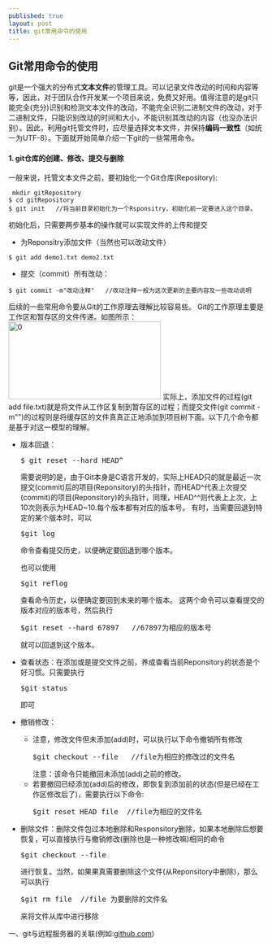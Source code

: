 ```yaml
---
published: true
layout: post
title: git常用命令的使用
---
```

## Git常用命令的使用

git是一个强大的分布式**文本文件**的管理工具。可以记录文件改动的时间和内容等等，因此，对于团队合作开发某一个项目来说，免费又好用。值得注意的是git只能完全(充分)识别和检测文本文件的改动，不能完全识别二进制文件的改动，对于二进制文件，只能识别改动的时间和大小，不能识别其改动的内容（也没办法识别）。因此，利用git托管文件时，应尽量选择文本文件，并保持**编码一致性**（如统一为UTF-8）。下面就开始简单介绍一下git的一些常用命令。
<!--more-->

#### 1. git仓库的创建、修改、提交与删除

一般来说，托管文本文件之前，要初始化一个Git仓库(Repository):
```
 mkdir gitRepository
$ cd gitRepository
$ git init   //将当前目录初始化为一个Rsponsitry，初始化前一定要进入这个目录。
```
初始化后，只需要两步基本的操作就可以实现文件的上传和提交
  - 为Reponsitry添加文件（当然也可以改动文件）
  ```
$ git add demo1.txt demo2.txt
```
 - 提交（commit）所有改动：
 ```
$ git commit -m"改动注释"   //改动注释一般为这次更新的主要内容及一些改动说明
```



后续的一些常用命令要从Git的工作原理去理解比较容易些。
Git的工作原理主要是工作区和暂存区的文件传递。如图所示：
<img class="alignnone size-medium wp-image-112" src="http://blog.hedilict.com/wp-content/uploads/2016/06/0-300x153.jpg" alt="0" width="300" height="153" />
实际上，添加文件的过程(git add file.txt)就是将文件从工作区复制到暂存区的过程；而提交文件(git commit -m"")的过程则是将缓存区的文件真真正正地添加到项目树下面。以下几个命令都是基于对这一模型的理解。
<ul>
 	<li>版本回退：
<pre>$ git reset --hard HEAD^
</pre>
需要说明的是，由于Git本身是C语言开发的，实际上HEAD只的就是最近一次提交(commit)后的项目(Reponsitory)的头指针，而HEAD^代表上次提交(commit)的项目(Reponsitory)的头指针，同理，HEAD^^则代表上上次，上10次则表示为HEAD~10.每个版本都有对应的版本号。
有时，当需要回退到特定的某个版本时，可以
<pre>$git log
</pre>
命令查看提交历史，以便确定要回退到哪个版本。

也可以使用
<pre>$git reflog
</pre>
查看命令历史，以便确定要回到未来的哪个版本。
这两个命令可以查看提交的版本对应的版本号，然后执行
<pre>$git reset --hard 67897   //67897为相应的版本号
</pre>
就可以回退到这个版本。</li>
 	<li>查看状态：在添加或是提交文件之前，养成查看当前Reponsitory的状态是个好习惯。只需要执行
<pre>$git status
</pre>
即可</li>
 	<li>撤销修改：
<ul>
 	<li>注意，修改文件但未添加(add)时，可以执行以下命令撤销所有修改
<pre>$git checkout --file   //file为相应的修改过的文件名
</pre>
注意：该命令只能撤回未添加(add)之前的修改。</li>
 	<li>若要撤回已经添加(add)后的修改，即恢复到添加前的状态(但是已经在工作区修改后了)，需要执行以下命令:
<pre>$git reset HEAD file  //file为相应的文件名</pre>
</li>
</ul>
</li>
 	<li>删除文件：删除文件包过本地删除和Responsitory删除，如果本地删除后想要恢复，可以直接执行与撤销修改(删除也是一种修改嘛)相同的命令
<pre>$git checkout --file
</pre>
进行恢复。当然，如果果真需要删除这个文件(从Reponsitory中删除)，那么可以执行
<pre>$git rm file  //file 为要删除的文件名
</pre>
来将文件从库中进行移除</li>
</ul>
一、git与远程服务器的关联(例如:<a href="http://github.com">github.com</a>)
<!--more-->
